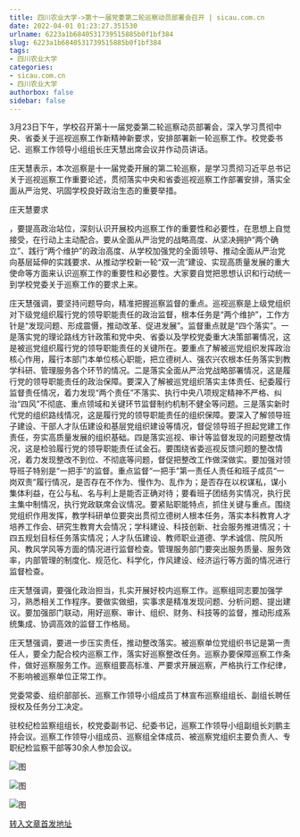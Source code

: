 ```yaml
---
title: 四川农业大学->第十一届党委第二轮巡察动员部署会召开 | sicau.com.cn
date: 2022-04-01 01:23:27.351530
urlname: 6223a1b6840531739515885b0f1bf384
slug: 6223a1b6840531739515885b0f1bf384
tags: 
- 四川农业大学
categories:
- sicau.com.cn
- 四川农业大学
authorbox: false
sidebar: false
---
```

3月23日下午，学校召开第十一届党委第二轮巡察动员部署会，深入学习贯彻中央、省委关于巡视巡察工作新精神新要求，安排部署新一轮巡察工作。校党委书记、巡察工作领导小组组长庄天慧出席会议并作动员讲话。

庄天慧表示，本次巡察是十一届党委开展的第二轮巡察，是学习贯彻习近平总书记关于巡视巡察工作重要论述，贯彻落实中央和省委巡视巡察工作部署安排，落实全面从严治党、巩固学校良好政治生态的重要举措。

庄天慧要求
<!--more-->
，要提高政治站位，深刻认识开展校内巡察工作的重要性和必要性，在思想上自觉接受，在行动上主动配合。要从全面从严治党的战略高度、从坚决拥护“两个确立”、践行“两个维护”的政治高度、从学校加强党的全面领导、推动全面从严治党向基层延伸的实践要求、从推动学校新一轮“双一流”建设、实现高质量发展的重大使命等方面来认识巡察工作的重要性和必要性。大家要自觉把思想认识和行动统一到学校党委关于巡察工作的要求上来。

庄天慧强调，要坚持问题导向，精准把握巡察监督的重点。巡视巡察是上级党组织对下级党组织履行党的领导职能责任的政治监督，根本任务是“两个维护”，工作方针是“发现问题、形成震慑，推动改革、促进发展”。监督重点就是“四个落实”。一是落实党的理论路线方针政策和党中央、省委以及学校党委重大决策部署情况，这是被巡党组织履行党的领导职能责任的关键所在。要重点了解被巡党组织发挥政治核心作用，履行本部门本单位核心职能，把立德树人、强农兴农根本任务落实到教学科研、管理服务各个环节的情况。二是落实全面从严治党战略部署情况，这是履行党的领导职能责任的政治保障。要深入了解被巡党组织落实主体责任、纪委履行监督责任情况，着力发现“两个责任”不落实、执行中央八项规定精神不严格、纠治“四风”不彻底、重点领域和关键环节监督制约机制不健全等问题。三是落实新时代党的组织路线情况，这是履行党的领导职能责任的组织保障。要深入了解领导班子建设、干部人才队伍建设和基层党组织建设等情况，督促领导班子担起党建工作责任，夯实高质量发展的组织基础。四是落实巡视、审计等监督发现的问题整改情况，这是检验履行党的领导职能责任试金石。要围绕省委巡视反馈问题的整改情况，着力发现整改不到位、不彻底等问题，督促把整改工作做深做实。要加强对领导班子特别是“一把手”的监督。重点监督“一把手”第一责任人责任和班子成员“一岗双责”履行情况，是否存在不作为、慢作为、乱作为；是否存在以权谋私，谋小集体利益，在公与私、名与利上是能否正确对待；要看班子团结务实情况，执行民主集中制情况，执行党政联席会议情况。要紧贴职能特点，抓住关键与重点。围绕党组织作用发挥，教学科研单位要突出贯彻立德树人根本任务，落实本科教育人才培养工作会、研究生教育大会情况；学科建设、科技创新、社会服务推进情况；十四五规划目标任务落实情况；人才队伍建设、教师职业道德、学术诚信、院风所风、教风学风等方面的情况进行监督检查。管理服务部门要突出服务质量、服务效率，内部管理的制度化、规范化、科学化，作风建设、经济运行等方面的情况进行监督检查。

庄天慧强调，要强化政治担当，扎实开展好校内巡察工作。巡察组同志要加强学习，熟悉相关工作程序。要做实做细，实事求是精准发现问题、分析问题、提出建议。要加强部门联动，用好巡察、审计、组织、财务、科技等的监督，推动形成系统集成、协调高效的监督工作格局。

庄天慧强调，要进一步压实责任，推动整改落实。被巡察单位党组织书记是第一责任人，要全力配合校内巡察工作，落实好巡察整改任务。巡察办要保障巡察工作条件，做好巡察服务工作。巡察组要高标准、严要求开展巡察，严格执行工作纪律，不影响被巡察单位正常工作。

党委常委、组织部部长、巡察工作领导小组成员丁林宣布巡察组组长、副组长聘任授权及任务分工决定。

驻校纪检监察组组长，校党委副书记、纪委书记，巡察工作领导小组副组长刘鹏主持会议。巡察工作领导小组成员、巡察组全体成员、被巡察党组织主要负责人、专职纪检监察干部等30余人参加会议。

![图](https://news.sicau.edu.cn/__local/7/18/E4/C519199A8C77E23AB184B6811AC_1877C8FE_9F76.jpg)

![图](https://news.sicau.edu.cn/__local/0/5B/85/8CE4F36DF9074BD754A1A73F810_20E5F242_61D9B.jpg)

![图](https://news.sicau.edu.cn/__local/D/3B/CA/8DF9D1E7FE048318528386BCF00_85596EDD_160A18.png)

[转入文章首发地址](https://news.sicau.edu.cn/info/1135/67091.htm)
